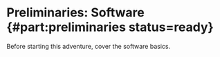 # Preliminaries: Software {#part:preliminaries status=ready}

Before starting this adventure, cover the software basics.
